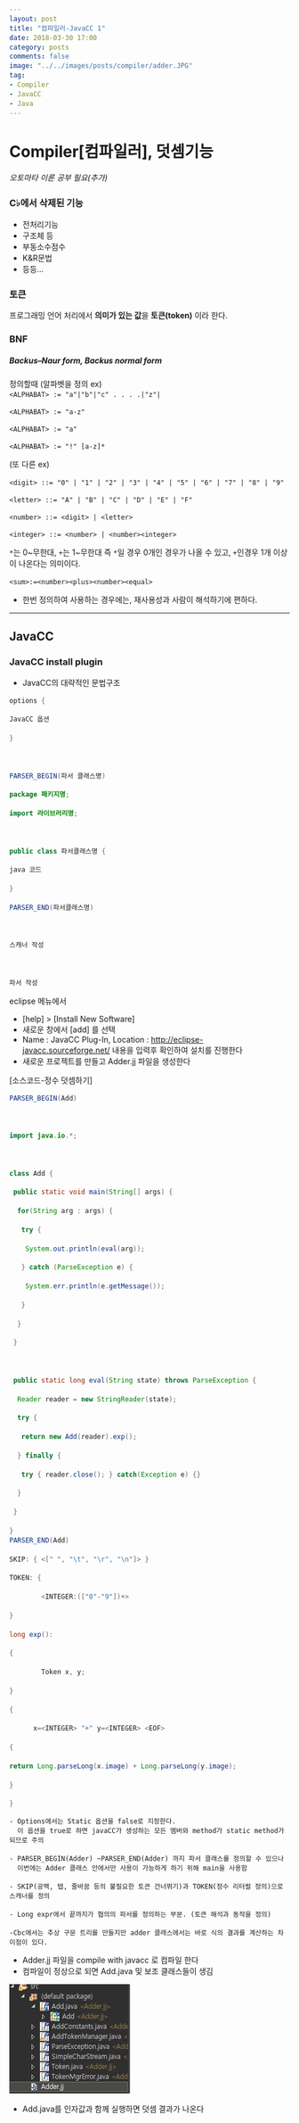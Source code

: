 ```yaml
---
layout: post
title: "컴파일러-JavaCC 1"
date: 2018-03-30 17:00
category: posts
comments: false
image: "../../images/posts/compiler/adder.JPG"
tag:
- Compiler
- JavaCC
- Java
---
```


# Compiler[컴파일러], 덧셈기능

_오토마타 이론 공부 필요(추가)_

### C♭에서 삭제된 기능


- 전처리기능
- 구조체 등
- 부동소수점수
- K&R문법
- 등등...


### 토큰  

프로그래밍 언어 처리에서 **의미가 있는 값**을 **토큰(token)** 이라 한다.



### BNF 
##### Backus–Naur form, Backus normal form


정의할때 (알파벳을 정의 ex)  
`<ALPHABAT> := "a"|"b"|"c" . . . .|"z"|`  
  
`<ALPHABAT> := "a-z"`  

`<ALPHABAT> := "a"`  

`<ALPHABAT> := "!" [a-z]*`   

(또 다른 ex)  

`<digit> ::= "0" | "1" | "2" | "3" | "4" | "5" | "6" | "7" | "8" | "9"`  

`<letter> ::= "A" | "B" | "C" | "D" | "E" | "F"`  

`<number> ::= <digit> | <letter>`  

`<integer> ::= <number> | <number><integer>`  

`*`는 0\~무한대, `+`는 1\~무한대  즉 `*`일 경우 0개인 경우가 나올 수 있고, `+`인경우 1개 이상이 나온다는 의미이다.  

`<sum>:=<number><plus><number><equal>`  

- 한번 정의하여 사용하는 경우에는, 재사용성과 사람이 해석하기에 편하다.


-----------------------------  


## JavaCC

### JavaCC install plugin  


- JavaCC의 대략적인 문법구조  

```java
options {

JavaCC 옵션

}

 

PARSER_BEGIN(파서 클래스명)

package 패키지명;

import 라이브러리명;

 

public class 파서클래스명 {

java 코드

}

PARSER_END(파서클래스명)

 

스캐너 작성

 

파서 작성
```  

eclipse 메뉴에서  
- [help] > [Install New Software]
- 새로운 창에서 [add] 를 선택
- Name : JavaCC Plug-In, Location : http://eclipse-javacc.sourceforge.net/ 내용을 입력후 확인하여 설치를 진행한다
-  새로운 프로젝트를 만들고 Adder.jj 파일을 생성한다  

[소스코드-정수 덧셈하기]
```java
PARSER_BEGIN(Add) 

 

import java.io.*;

 

class Add {

 public static void main(String[] args) {

  for(String arg : args) {

   try {

    System.out.println(eval(arg));

   } catch (ParseException e) {

    System.err.println(e.getMessage());

   }

  }

 }

 

 public static long eval(String state) throws ParseException {

  Reader reader = new StringReader(state);

  try {

   return new Add(reader).exp();

  } finally {

   try { reader.close(); } catch(Exception e) {}

  }

 }

}
PARSER_END(Add)

SKIP: { <[" ", "\t", "\r", "\n"]> } 

TOKEN: {

        <INTEGER:(["0"-"9"])+>

}

long exp():

{ 

        Token x, y;

}

{

      x=<INTEGER> "+" y=<INTEGER> <EOF>

{

return Long.parseLong(x.image) + Long.parseLong(y.image);

}

}
```  
```
- Options에서는 Static 옵션을 false로 지정한다.
  이 옵션을 true로 하면 javaCC가 생성하는 모든 멤버와 method가 static method가 되므로 주의  

- PARSER_BEGIN(Adder) ~PARSER_END(Adder) 까지 파서 클래스를 정의할 수 있으나
  이번에는 Adder 클래스 안에서만 사용이 가능하게 하기 위해 main을 사용함  

- SKIP(공백, 탭, 줄바꿈 등의 불필요한 토큰 건너뛰기)과 TOKEN(정수 리터럴 정의)으로 스캐너를 정의  

- Long expr에서 끝까지가 협의의 파서를 정의하는 부분. (토큰 해석과 동작을 정의)  

-Cbc에서는 추상 구문 트리를 만들지만 adder 클래스에서는 바로 식의 결과를 계산하는 차이점이 있다.

```


- Adder.jj 파일을 compile with javacc 로 컴파일 한다
- 컴파일이 정상으로 되면 Add.java 및 보조 클래스들이 생김  

![](../../images/posts/compiler/adder.JPG)
- Add.java를 인자값과 함께 실행하면 덧셈 결과가 나온다



